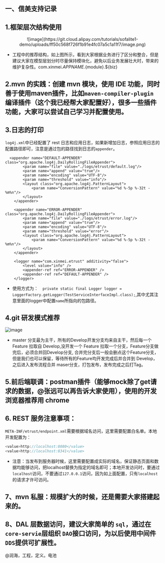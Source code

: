 ## 一、信美支持记录

## 1.框架层次结构使用

<center>
![image](https://git.cloud.alipay.com/tutorials/sofalite1-demo/uploads/ff50c568f726f1b91e4fc07a5c1a11f7/image.png)
</center>

* 工程中的推荐结构，如上图所示，看到大家根据业务进行了区分和整合，但是建议大家在模型层划分时尽量保持模块化，避免以后业务发展壮大时，带来的维护复杂性。com.xinmei.${APPNAME}.${module}.${biz}

## 2.mvn 的实践：创建 mvn 模块，使用 IDE 功能，同时善于使用maven插件，比如`maven-compiler-plugin`编译插件（这个我已经帮大家配置好），很多一些插件功能，大家可以尝试自己学习并配置使用。

## 3.日志的打印

`log4j.xml`中已经配置了 rest 日志和应用日志，如果新增加日志，参照应用日志的配置路径即可，注意是通过包的路径找到日志的`appender`。

```
  <appender name="DEFAULT-APPENDER" class="org.apache.log4j.DailyRollingFileAppender">
        <param name="file" value="./logs/etrust/default.log"/>
        <param name="append" value="true"/>
        <param name="encoding" value="UTF-8"/>
        <param name="threshold" value="info"/>
        <layout class="org.apache.log4j.PatternLayout">
            <param name="ConversionPattern" value="%d %-5p %-32t - %m%n"/>
        </layout>
    </appender>

    <appender name="ERROR-APPENDER" class="org.apache.log4j.DailyRollingFileAppender">
        <param name="file" value="./logs/etrust/error.log"/>
        <param name="append" value="true"/>
        <param name="encoding" value="UTF-8"/>
        <param name="threshold" value="error"/>
        <layout class="org.apache.log4j.PatternLayout">
            <param name="ConversionPattern" value="%d %-5p %-32t - %m%n"/>
        </layout>
    </appender>

    <logger name="com.xinmei.etrust" additivity="false">
        <level value="info" />
        <appender-ref ref="ERROR-APPENDER" />
        <appender-ref ref="DEFAULT-APPENDER" />
    </logger>
```

* 使用方式为：`	private static final Logger logger = LoggerFactory.getLogger(TestServiceInterfaceImpl.class);
`,其中尤其注意里面的logger中配置`name`所指向的包路径。

## 4.git 研发模式推荐

![image](http://upload-images.jianshu.io/upload_images/550934-0f748f941918048c.png?imageMogr2/auto-orient/strip%7CimageView2/2/w/1240)

* master 分支最为主干，所有的Develop开发分支均来自主干，然后每一个 Feature 拉取自 Develop,没开发一个 Feature 拉取一个分支，Feature分支做完后，必须合并回Develop分支, 合并完分支后一般会删点这个Feature分支，但是我们也可以保留，等待所有的Feature均开发完成后并合并到 Develop，之后进入发布流程合并 maser分支，打包发布，发布完成之后打Tag。

## 5.前后端联调：postman插件（能够mock除了get请求的数据，@张远可以再告诉大家使用），使用的开发浏览器推荐用 chrome

## 6. REST 服务注意事项：

`META-INF/etrust/endpoint.xml`需要根据域名访问，这里需要配置白名单。本地开发配置为：

```java
<value>http://localhost:8080</value>
<value>http://localhost:8341</value>
```
* 注意：当发布到服务器时候，这里需要配置成实际的域名，保证静态页面和数据均能够访问，把localhost替换为指定的域名即可；本地开发访问时，要通过`localhost`访问，不要通过`127.0.0.1`访问，因为如上面配置，只有`localhost`的请求才许可访问。

## 7、mvn 私服：规模扩大的时候，还是需要大家搭建起来的。

## 8、DAL 层数据访问，建议大家简单的 `sql`，通过在`core-servie`层组织 `DAO`接口访问，为以后使用中间件 `DDS`提供可扩展性。


@润海，工程，定义。电池


